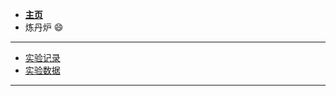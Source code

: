 <!-- docs/_sidebar.md -->
<!-- <link rel="stylesheet" href="//cdn.jsdelivr.net/npm/docsify/themes/dark.css"> -->

*  **[主页](/)**  
* 炼丹炉 :smile:

---

  * [实验记录](/experiment/#实验记录)  
  * [实验数据](/experiment/#实验数据)  

---

